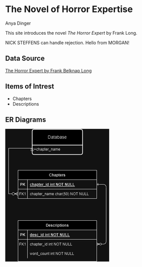 # The Novel of Horror Expertise
Anya Dinger

This site introduces the novel *The Horror Expert* by Frank Long.

NICK STEFFENS can handle rejection. Hello from MORGAN!

Data Source 
------------
[The Horror Expert by Frank Belknap Long](https://www.gutenberg.org/ebooks/71521)

Items of Intrest
----------------
+ Chapters
+ Descriptions

ER Diagrams
-----------
![ER Diagram](/docs/BookProjectDiagram.png "Diagram")
